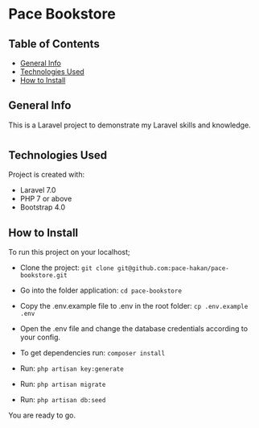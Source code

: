 # Pace Bookstore

## Table of Contents
* [General Info](#general-info)
* [Technologies Used](#technologies-used)
* [How to Install](#how-to-install)

###
## General Info
This is a Laravel project to demonstrate my Laravel skills and knowledge.

#
## Technologies Used
Project is created with:
* Laravel 7.0
* PHP 7 or above
* Bootstrap 4.0


## How to Install
To run this project on your localhost;

+ Clone the project: 
```git clone git@github.com:pace-hakan/pace-bookstore.git```

+ Go into the folder application: `cd pace-bookstore`
+ Copy the .env.example file to .env in the root folder: `cp .env.example .env`
+ Open the .env file and change the database credentials according to your config.
+ To get dependencies run: `composer install`
+ Run: `php artisan key:generate`
+ Run: `php artisan migrate`
+ Run: `php artisan db:seed`

You are ready to go.



